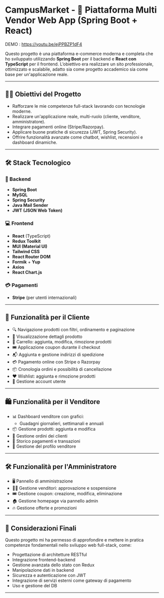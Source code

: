 # CampusMarket - 🛒 Piattaforma Multi Vendor Web App (Spring Boot + React)

DEMO : https://youtu.be/ejPPBZP1dF4

Questo progetto è una piattaforma e-commerce moderna e completa che ho sviluppato utilizzando **Spring Boot** per il backend e **React con TypeScript** per il frontend. L’obiettivo era realizzare un sito professionale, ottimizzato e scalabile, adatto sia come progetto accademico sia come base per un'applicazione reale.

---

## 👨‍💻 Obiettivi del Progetto

- Rafforzare le mie competenze full-stack lavorando con tecnologie moderne.
- Realizzare un'applicazione reale, multi-ruolo (cliente, venditore, amministratore).
- Integrare pagamenti online (Stripe/Razorpay).
- Applicare buone pratiche di sicurezza (JWT, Spring Security).
- Offrire funzionalità avanzate come chatbot, wishlist, recensioni e dashboard dinamiche.

---

## 🛠 Stack Tecnologico

### 🔧 Backend
- **Spring Boot**
- **MySQL**
- **Spring Security**
- **Java Mail Sender**
- **JWT (JSON Web Token)**

### 💻 Frontend
- **React** (TypeScript)
- **Redux Toolkit**
- **MUI (Material UI)**
- **Tailwind CSS**
- **React Router DOM**
- **Formik** + **Yup**
- **Axios**
- **React Chart.js**

### 💳 Pagamenti
- **Stripe** (per utenti internazionali)
  
---

## 👤 Funzionalità per il Cliente

- 🔍 Navigazione prodotti con filtri, ordinamento e paginazione
- 📄 Visualizzazione dettagli prodotto
- 🛒 Carrello: aggiunta, modifica, rimozione prodotti
- 🎟 Applicazione coupon durante il checkout
- 📬 Aggiunta e gestione indirizzi di spedizione
- 💳 Pagamento online con Stripe o Razorpay
- 📦 Cronologia ordini e possibilità di cancellazione
- ❤️ Wishlist: aggiunta e rimozione prodotti
- 👤 Gestione account utente

---

## 🛍 Funzionalità per il Venditore

- 📊 Dashboard venditore con grafici:
  - Guadagni giornalieri, settimanali e annuali
- 📦 Gestione prodotti: aggiunta e modifica
- 📑 Gestione ordini dei clienti
- 💸 Storico pagamenti e transazioni
- 👤 Gestione del profilo venditore

---

## 🛠 Funzionalità per l'Amministratore

- 🖥 Pannello di amministrazione
- 👨‍💼 Gestione venditori: approvazione e sospensione
- 🎟 Gestione coupon: creazione, modifica, eliminazione
- 🏠 Gestione homepage via pannello admin
- 🔥 Gestione offerte e promozioni

---

## 📌 Considerazioni Finali

Questo progetto mi ha permesso di approfondire e mettere in pratica competenze fondamentali nello sviluppo web full-stack, come:

- Progettazione di architetture RESTful
- Integrazione frontend-backend
- Gestione avanzata dello stato con Redux
- Manipolazione dati in backend
- Sicurezza e autenticazione con JWT
- Integrazione di servizi esterni come gateway di pagamento
- Uso e gestione del DB

---


